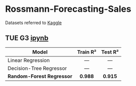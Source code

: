 # Rossmann-Forecasting-Sales

Datasets referred to [Kaggle]([url](https://www.kaggle.com/competitions/rossmann-store-sales/overview))

## TUE G3 [ipynb]([url](https://github.com/LcLnAinIng/Rossmann-Forecasting-Sales/blob/LcLnAinIng-refined-R-v1/ADS1002%20TUE%20G3%20NoteBook%20FinAl.ipynb))




| Model                       |  Train R² |  Test R²  |
| --------------------------- | :-------: | :-------: |
| Linear Regression           |     —     |     —     |
| Decision-Tree Regressor     |     —     |     —     |
| **Random-Forest Regressor** | **0.988** | **0.915** |

